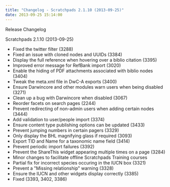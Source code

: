```yaml
---
title: "Changelog - Scratchpads 2.1.10 (2013-09-25)"
date: 2013-09-25 15:14:00
---
```


Release Changelog

Scratchpads 2.1.10 (2013-09-25)
- Fixed the twitter filter (3288)
- Fixed an issue with cloned nodes and UUIDs (3384)
- Display the full reference when hovering over a biblio citation (3395)
- Improved error message for RefBank import (3020)
- Enable the hiding of PDF attachments associated with biblio nodes (3404)
- Tweak the meta.xml file in DwC-A exports (3400)
- Ensure Darwincore and other modules warn users when being disabled (3271)
- Clean up a bug with Darwincore when disabled (3067)
- Reorder facets on search pages (2244)
- Prevent redirecting of non-admin users when adding certain nodes (3444)
- Add validation to user/people import (3374)
- Ensure content type publishing options can be updated (3433)
- Prevent jumping numbers in certain pagers (3329)
- Only display the BHL magnifying glass if required (3093)
- Export TID and Name for a taxonomic name field (3414)
- Prevent periodic import failures (3392)
- Prevent the ShareThis widget appearing multiple times on a page (3284)
- Minor changes to facilitate offline Scratchpads Training courses
- Partial fix for incorrect species occuring in the IUCN box (3321)
- Prevent a "Missing relationship" warning (3328)
- Ensure the IUCN and other widgets display correctly (3385)
- Fixed (3393, 3402, 3386)

